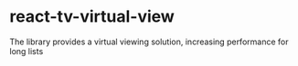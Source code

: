 # react-tv-virtual-view
The library provides a virtual viewing solution, increasing performance for long lists
